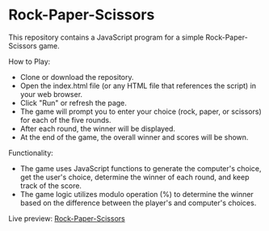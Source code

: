 # Rock-Paper-Scissors

This repository contains a JavaScript program for a simple Rock-Paper-Scissors game.

How to Play:

- Clone or download the repository.
- Open the index.html file (or any HTML file that references the script) in your web browser.
- Click "Run" or refresh the page.
- The game will prompt you to enter your choice (rock, paper, or scissors) for each of the five rounds.
- After each round, the winner will be displayed.
- At the end of the game, the overall winner and scores will be shown.

Functionality:

- The game uses JavaScript functions to generate the computer's choice, get the user's choice, determine the winner of each round, and keep track of the score.
- The game logic utilizes modulo operation (%) to determine the winner based on the difference between the player's and computer's choices.

Live preview: [Rock-Paper-Scissors](https://p202u.github.io/Rock-Paper-Scissors/)